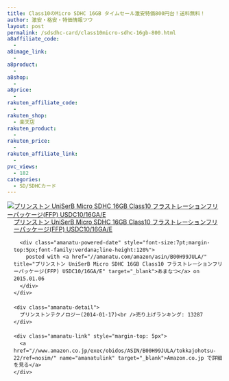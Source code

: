 ```yaml
---
title: Class10のMicro SDHC 16GB タイムセール激安特価800円台！送料無料！
author: 激安・格安・特価情報ツウ
layout: post
permalink: /sdsdhc-card/class10micro-sdhc-16gb-800.html
a8affiliate_code:
  -
a8image_link:
  -
a8product:
  -
a8shop:
  -
a8price:
  -
rakuten_affiliate_code:
  -
rakuten_shop:
  - 楽天店
rakuten_product:
  -
rakuten_price:
  -
rakuten_affiliate_link:
  -
pvc_views:
  - 182
categories:
  - SD/SDHCカード
---
```

<div class="amanatu-box" style="margin-bottom:0px;">
  <div class="amanatu-image" style="float:left;">
    <a href="//www.amazon.co.jp/exec/obidos/ASIN/B00H99JULA/tokkajohotsu-22/ref=nosim/" name="amanatulink" target="_blank"><img src="//i0.wp.com/ecx.images-amazon.com/images/I/411x0xsKcLL._SL160_.jpg?w=546" alt="プリンストン UniSerB Micro SDHC 16GB Class10 フラストレーションフリーパッケージ(FFP) USDC10/16GA/E" style="border: none;" data-recalc-dims="1" /></a>
  </div>

  <div class="amanatu-info" style="float:left;margin-left:15px;line-height:120%">
    <div class="amanatu-name" style="margin-bottom:10px;line-height:120%">
      <a href="//www.amazon.co.jp/exec/obidos/ASIN/B00H99JULA/tokkajohotsu-22/ref=nosim/" name="amanatulink" target="_blank">プリンストン UniSerB Micro SDHC 16GB Class10 フラストレーションフリーパッケージ(FFP) USDC10/16GA/E</a>

      <div class="amanatu-powered-date" style="font-size:7pt;margin-top:5px;font-family:verdana;line-height:120%">
        posted with <a href="//amanatu.com/amazon/asin/B00H99JULA/" title="プリンストン UniSerB Micro SDHC 16GB Class10 フラストレーションフリーパッケージ(FFP) USDC10/16GA/E" target="_blank">あまなつ</a> on 2015.01.06
      </div>
    </div>

    <div class="amanatu-detail">
      プリンストンテクノロジー(2014-01-17)<br />売り上げランキング: 13287
    </div>

    <div class="amanatu-link" style="margin-top: 5px">
      <a href="//www.amazon.co.jp/exec/obidos/ASIN/B00H99JULA/tokkajohotsu-22/ref=nosim/" name="amanatulink" target="_blank">Amazon.co.jp で詳細を見る</a>
    </div>
  </div>

  <div class="amanatu-footer" style="clear: left">
  </div>
</div>